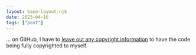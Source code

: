 ```yaml
---
layout: base-layout.njk
date: 2023-04-16
tags: ["post"]
---
```


... on GitHub, I have to [leave out any copyright information](https://github.com/readme/guides/open-source-licensing) to have the code being fully copyrighted to myself.
